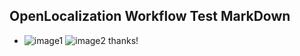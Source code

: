 ## OpenLocalization Workflow Test MarkDown
* ![image1](.\a1d3a733-3eee-4b21-841a-579e0f6c2ad4.PNG)   ![image2](.\09016150-016e-491d-b31b-e56d4170920b.png) 
thanks!